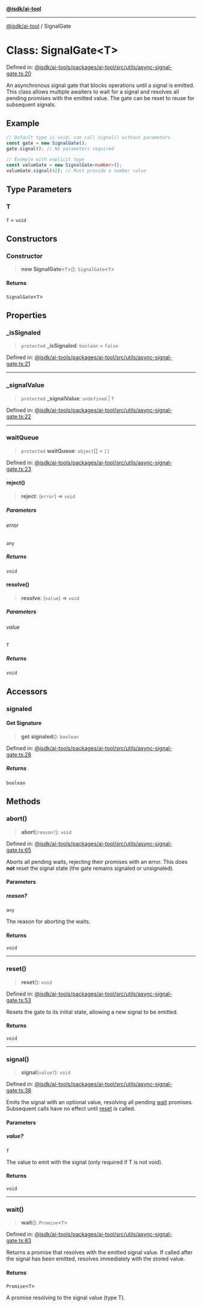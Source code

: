 [**@isdk/ai-tool**](../README.md)

***

[@isdk/ai-tool](../globals.md) / SignalGate

# Class: SignalGate\<T\>

Defined in: [@isdk/ai-tools/packages/ai-tool/src/utils/async-signal-gate.ts:20](https://github.com/isdk/ai-tool.js/blob/fb1809b53cc75a30928176c26910792b6b8a96e1/src/utils/async-signal-gate.ts#L20)

An asynchronous signal gate that blocks operations until a signal is emitted.
This class allows multiple awaiters to wait for a signal and resolves all pending promises with the emitted value.
The gate can be reset to reuse for subsequent signals.

## Example

```typescript
// Default type is void, can call signal() without parameters
const gate = new SignalGate();
gate.signal(); // No parameters required

// Example with explicit type
const valueGate = new SignalGate<number>();
valueGate.signal(42); // Must provide a number value
```

## Type Parameters

### T

`T` = `void`

## Constructors

### Constructor

> **new SignalGate**\<`T`\>(): `SignalGate`\<`T`\>

#### Returns

`SignalGate`\<`T`\>

## Properties

### \_isSignaled

> `protected` **\_isSignaled**: `boolean` = `false`

Defined in: [@isdk/ai-tools/packages/ai-tool/src/utils/async-signal-gate.ts:21](https://github.com/isdk/ai-tool.js/blob/fb1809b53cc75a30928176c26910792b6b8a96e1/src/utils/async-signal-gate.ts#L21)

***

### \_signalValue

> `protected` **\_signalValue**: `undefined` \| `T`

Defined in: [@isdk/ai-tools/packages/ai-tool/src/utils/async-signal-gate.ts:22](https://github.com/isdk/ai-tool.js/blob/fb1809b53cc75a30928176c26910792b6b8a96e1/src/utils/async-signal-gate.ts#L22)

***

### waitQueue

> `protected` **waitQueue**: `object`[] = `[]`

Defined in: [@isdk/ai-tools/packages/ai-tool/src/utils/async-signal-gate.ts:23](https://github.com/isdk/ai-tool.js/blob/fb1809b53cc75a30928176c26910792b6b8a96e1/src/utils/async-signal-gate.ts#L23)

#### reject()

> **reject**: (`error`) => `void`

##### Parameters

###### error

`any`

##### Returns

`void`

#### resolve()

> **resolve**: (`value`) => `void`

##### Parameters

###### value

`T`

##### Returns

`void`

## Accessors

### signaled

#### Get Signature

> **get** **signaled**(): `boolean`

Defined in: [@isdk/ai-tools/packages/ai-tool/src/utils/async-signal-gate.ts:28](https://github.com/isdk/ai-tool.js/blob/fb1809b53cc75a30928176c26910792b6b8a96e1/src/utils/async-signal-gate.ts#L28)

##### Returns

`boolean`

## Methods

### abort()

> **abort**(`reason?`): `void`

Defined in: [@isdk/ai-tools/packages/ai-tool/src/utils/async-signal-gate.ts:65](https://github.com/isdk/ai-tool.js/blob/fb1809b53cc75a30928176c26910792b6b8a96e1/src/utils/async-signal-gate.ts#L65)

Aborts all pending waits, rejecting their promises with an error.
This does **not** reset the signal state (the gate remains signaled or unsignaled).

#### Parameters

##### reason?

`any`

The reason for aborting the waits.

#### Returns

`void`

***

### reset()

> **reset**(): `void`

Defined in: [@isdk/ai-tools/packages/ai-tool/src/utils/async-signal-gate.ts:53](https://github.com/isdk/ai-tool.js/blob/fb1809b53cc75a30928176c26910792b6b8a96e1/src/utils/async-signal-gate.ts#L53)

Resets the gate to its initial state, allowing a new signal to be emitted.

#### Returns

`void`

***

### signal()

> **signal**(`value?`): `void`

Defined in: [@isdk/ai-tools/packages/ai-tool/src/utils/async-signal-gate.ts:38](https://github.com/isdk/ai-tool.js/blob/fb1809b53cc75a30928176c26910792b6b8a96e1/src/utils/async-signal-gate.ts#L38)

Emits the signal with an optional value, resolving all pending [wait](../variables/wait.md) promises.
Subsequent calls have no effect until [reset](#reset) is called.

#### Parameters

##### value?

`T`

The value to emit with the signal (only required if T is not void).

#### Returns

`void`

***

### wait()

> **wait**(): `Promise`\<`T`\>

Defined in: [@isdk/ai-tools/packages/ai-tool/src/utils/async-signal-gate.ts:83](https://github.com/isdk/ai-tool.js/blob/fb1809b53cc75a30928176c26910792b6b8a96e1/src/utils/async-signal-gate.ts#L83)

Returns a promise that resolves with the emitted signal value.
If called after the signal has been emitted, resolves immediately with the stored value.

#### Returns

`Promise`\<`T`\>

A promise resolving to the signal value (type T).
